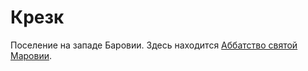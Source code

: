 # Крезк

Поселение на западе Баровии. Здесь находится [Аббатство святой Маровии](abbey-of-st-markovia.md).
